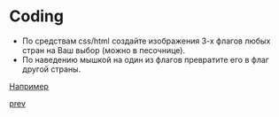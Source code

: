 <h1>
Coding
</h1>

<ul>
<li>
По средствам css/html создайте изображения 3-х флагов любых стран на Ваш выбор (можно в песочнице).
</li>
<li>
По наведению мышкой на один из флагов превратите его в флаг другой страны.
</li>
</ul>

<div>
<a href="https://jsfiddle.net/jjj4Lwwy/1/">Например</a>
</div>

<a href="09.md">prev</a>